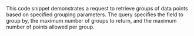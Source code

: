 This code snippet demonstrates a request to retrieve groups of data points based on specified grouping parameters. The query specifies the field to group by, the maximum number of groups to return, and the maximum number of points allowed per group.